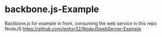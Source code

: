 # backbone.js-Example
Backbone.js for example in front, consuming the web service in this repo NodeJS https://github.com/jeshxr32/NodeJSwebServer-Example
